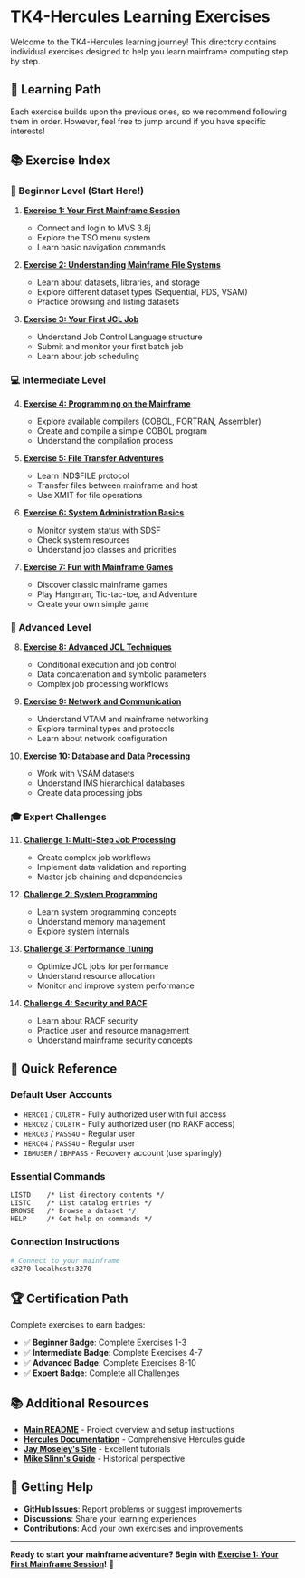# TK4-Hercules Learning Exercises

Welcome to the TK4-Hercules learning journey! This directory contains individual exercises designed to help you learn mainframe computing step by step.

## 🎯 Learning Path

Each exercise builds upon the previous ones, so we recommend following them in order. However, feel free to jump around if you have specific interests!

## 📚 Exercise Index

### 🚀 Beginner Level (Start Here!)

1. **[Exercise 1: Your First Mainframe Session](01-first-session.md)**
   - Connect and login to MVS 3.8j
   - Explore the TSO menu system
   - Learn basic navigation commands

2. **[Exercise 2: Understanding Mainframe File Systems](02-file-systems.md)**
   - Learn about datasets, libraries, and storage
   - Explore different dataset types (Sequential, PDS, VSAM)
   - Practice browsing and listing datasets

3. **[Exercise 3: Your First JCL Job](03-first-jcl-job.md)**
   - Understand Job Control Language structure
   - Submit and monitor your first batch job
   - Learn about job scheduling

### 💻 Intermediate Level

4. **[Exercise 4: Programming on the Mainframe](04-programming.md)**
   - Explore available compilers (COBOL, FORTRAN, Assembler)
   - Create and compile a simple COBOL program
   - Understand the compilation process

5. **[Exercise 5: File Transfer Adventures](05-file-transfer.md)**
   - Learn IND$FILE protocol
   - Transfer files between mainframe and host
   - Use XMIT for file operations

6. **[Exercise 6: System Administration Basics](06-system-admin.md)**
   - Monitor system status with SDSF
   - Check system resources
   - Understand job classes and priorities

7. **[Exercise 7: Fun with Mainframe Games](07-mainframe-games.md)**
   - Discover classic mainframe games
   - Play Hangman, Tic-tac-toe, and Adventure
   - Create your own simple game

### 🔧 Advanced Level

8. **[Exercise 8: Advanced JCL Techniques](08-advanced-jcl.md)**
   - Conditional execution and job control
   - Data concatenation and symbolic parameters
   - Complex job processing workflows

9. **[Exercise 9: Network and Communication](09-networking.md)**
   - Understand VTAM and mainframe networking
   - Explore terminal types and protocols
   - Learn about network configuration

10. **[Exercise 10: Database and Data Processing](10-database.md)**
    - Work with VSAM datasets
    - Understand IMS hierarchical databases
    - Create data processing jobs

### 🎓 Expert Challenges

11. **[Challenge 1: Multi-Step Job Processing](challenges/01-multi-step-jobs.md)**
    - Create complex job workflows
    - Implement data validation and reporting
    - Master job chaining and dependencies

12. **[Challenge 2: System Programming](challenges/02-system-programming.md)**
    - Learn system programming concepts
    - Understand memory management
    - Explore system internals

13. **[Challenge 3: Performance Tuning](challenges/03-performance-tuning.md)**
    - Optimize JCL jobs for performance
    - Understand resource allocation
    - Monitor and improve system performance

14. **[Challenge 4: Security and RACF](challenges/04-security-racf.md)**
    - Learn about RACF security
    - Practice user and resource management
    - Understand mainframe security concepts

## 🔑 Quick Reference

### Default User Accounts
- `HERC01` / `CUL8TR` - Fully authorized user with full access
- `HERC02` / `CUL8TR` - Fully authorized user (no RAKF access)
- `HERC03` / `PASS4U` - Regular user
- `HERC04` / `PASS4U` - Regular user
- `IBMUSER` / `IBMPASS` - Recovery account (use sparingly)

### Essential Commands
```tso
LISTD    /* List directory contents */
LISTC    /* List catalog entries */
BROWSE   /* Browse a dataset */
HELP     /* Get help on commands */
```

### Connection Instructions
```bash
# Connect to your mainframe
c3270 localhost:3270
```

## 🏆 Certification Path

Complete exercises to earn badges:

- ✅ **Beginner Badge**: Complete Exercises 1-3
- ✅ **Intermediate Badge**: Complete Exercises 4-7
- ✅ **Advanced Badge**: Complete Exercises 8-10
- ✅ **Expert Badge**: Complete all Challenges

## 📚 Additional Resources

- **[Main README](../README.md)** - Project overview and setup instructions
- **[Hercules Documentation](https://hercules-390.github.io/html/hercoper.html)** - Comprehensive Hercules guide
- **[Jay Moseley's Site](https://www.jaymoseley.com/hercules/starthere.htm)** - Excellent tutorials
- **[Mike Slinn's Guide](https://www.mslinn.com/mainframe/2000-hercules.html)** - Historical perspective

## 🤝 Getting Help

- **GitHub Issues**: Report problems or suggest improvements
- **Discussions**: Share your learning experiences
- **Contributions**: Add your own exercises and improvements

---

**Ready to start your mainframe adventure? Begin with [Exercise 1: Your First Mainframe Session](01-first-session.md)! 🚀** 